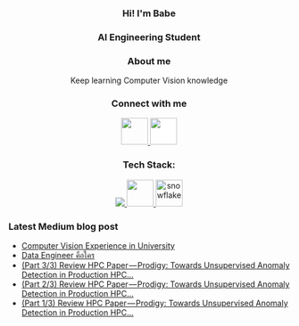 <h3 align="Center">Hi! I'm Babe</h3>
<h3 align="Center">AI Engineering Student</h3>
<h3 align="Center">About me</h3>
<p align="Center">Keep learning Computer Vision knowledge</p>

<h3 align="Center">Connect with me</h3>
<p align="Center">
<a href="https://www.linkedin.com/in/babebp/" target="blank">
<img src="https://cdn1.iconfinder.com/data/icons/logotypes/32/circle-linkedin-512.png" style="height: 3rem"/>
</a>
<a href="https://medium.com/@babebp" target="blank">
<img src="https://cdn-icons-png.flaticon.com/512/5968/5968906.png" style="height: 3rem; background-color:white"/>
</a>
</p>

<h3 align="Center">Tech Stack:</h3>  
<p align="center">
  <a href="https://skillicons.dev">
    <img src="https://skillicons.dev/icons?i=python,scala,bash,gcp,aws,selenium,docker" />
    <img src="https://user-images.githubusercontent.com/25181517/184357834-eba1eee1-6074-4b9c-8ed3-5373868096cc.png" style="height: 3rem"/>
    <img src="https://cdn.icon-icons.com/icons2/2699/PNG/512/snowflake_logo_icon_167979.png" alt="snowflake"  style="height: 3rem"/>
  </a>
</p>

<h3>Latest Medium blog post</h3>

<!-- BLOG-POST-LIST:START -->
- [Computer Vision Experience in University](https://medium.com/@babebp/computer-vision-experience-in-university-93c2bbcfeebc?source=rss-8fef63e505a------2)
- [Data Engineer คือใคร](https://medium.com/@babebp/data-engineer-%E0%B8%84%E0%B8%B7%E0%B8%AD%E0%B9%83%E0%B8%84%E0%B8%A3-a606f809e125?source=rss-8fef63e505a------2)
- [&lpar;Part 3/3&rpar; Review HPC Paper — Prodigy: Towards Unsupervised Anomaly Detection in Production HPC…](https://medium.com/@babebp/part-3-3-review-hpc-paper-prodigy-towards-unsupervised-anomaly-detection-in-production-hpc-eddc8a1c1088?source=rss-8fef63e505a------2)
- [&lpar;Part 2/3&rpar; Review HPC Paper — Prodigy: Towards Unsupervised Anomaly Detection in Production HPC…](https://medium.com/@babebp/part-2-3-review-hpc-paper-prodigy-towards-unsupervised-anomaly-detection-in-production-hpc-1456bf28843b?source=rss-8fef63e505a------2)
- [&lpar;Part 1/3&rpar; Review HPC Paper — Prodigy: Towards Unsupervised Anomaly Detection in Production HPC…](https://medium.com/@babebp/part-1-3-review-hpc-paper-prodigy-towards-unsupervised-anomaly-detection-in-production-hpc-85c048b438d0?source=rss-8fef63e505a------2)
<!-- BLOG-POST-LIST:END -->



